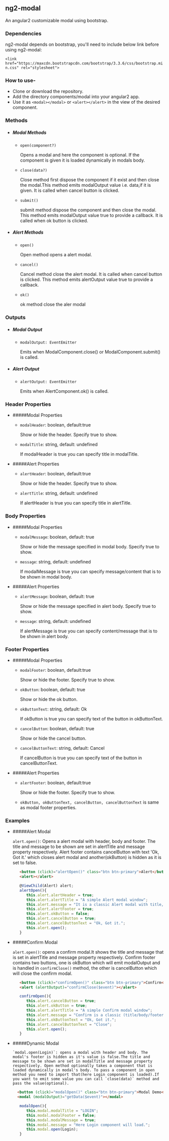 ## ng2-modal

An angular2 customizable modal using bootstrap.


### Dependencies

ng2-modal depends on bootstrap, you'll need to include below link before using ng2-modal:

```<link href="https://maxcdn.bootstrapcdn.com/bootstrap/3.3.6/css/bootstrap.min.css" rel="stylesheet">```


### How to use-
- Clone or download the repository.
- Add the directory components/modal into your angular2 app.
- Use it as `<modal></modal>` or `<alert></alert>` in the view of the desired component.

 
### Methods

 * ##### Modal Methods
      - `open(component?)`
    
        Opens a modal and here the component is optional. If the component is given it is loaded dynamically in 
        modals body.

      - `close(data?)`
  
        Close method first dispose the component if it exist and then close the modal.This method emits
        modalOutput value i.e. data,if it is given. It is called when cancel button is clicked.

      - `submit()`
 
        submit method dispose the component and then close the modal. This method emits modalOutput value 
        true to provide a callback. It is called when ok button is clicked.
 
 * ##### Alert Methods
      - `open()`
 
        Open method opens a alert modal.
   
      - `cancel()`
  
        Cancel method close the alert modal. It is called when cancel button is clicked. This method emits 
        alertOutput value true to provide a callback.
    
      - `ok()`
  
        ok method close the aler modal
 
### Outputs

 * ##### Modal Output
      - `modalOutput: EventEmitter`
  
        Emits when ModalComponent.close() or ModalComponent.submit() is called.
   
 * ##### Alert Output
      - `alertOutput: EventEmitter`
     
        Emits when AlertComponent.ok() is called.

### Header Properties

 * #####Modal Properties

      - `modalHeader`: boolean, default:true

        Show or hide the header. Specify true to show.

      - `modalTitle`: string, default: undefined

        If modalHeader is true you can specify title in modalTitle.

 * #####Alert Properties

      - `alertHeader`: boolean, default:true

        Show or hide the header. Specify true to show.

      - `alertTitle`: string, default: undefined

        If alertHeader is true you can specify title in alertTitle.
   
   
### Body Properties

 * #####Modal Properties

      - `modalMessage`: boolean, default: true

        Show or hide the message specified in modal body. Specify true to show.

      - `message`: string, default: undefined

        If modalMessage is true you can specify message/content that is to be shown in modal body.

 * #####Alert Properties

      - `alertMessage`: boolean, default: true

        Show or hide the message specified in alert body. Specify true to show.

      - `message`: string, default: undefined

        If alertMessage is true you can specify content/message that is to be shown in alert body.
   
### Footer Properties

 * #####Modal Properties

      - `modalFooter`: boolean, default:true

        Show or hide the footer. Specify true to show.

      - `okButton`: boolean, default: true

        Show or hide the ok button.

      - `okButtonText`: string, default: Ok

        If okButton is true you can specify text of the button in okButtonText.

      - `cancelButton`: boolean, default: true

        Show or hide the cancel button.

      - `cancelButtonText`: string, default: Cancel

        If cancelButton is true you can specify text of the button in cancelButtonText.
   
 * #####Alert Properties

      - `alertFooter`: boolean, default:true

        Show or hide the footer. Specify true to show.

      - `okButton, okButtonText, cancelButton, cancelButtonText` is same as modal footer properties.

### Examples

 * #####Alert Modal
 
      `alert.open()`: Opens a alert modal with header, body and footer. The title and message to be shown are set in alertTitle and message property respectively. Alert footer contains cancelButton with text 'Ok, Got it.' which closes alert modal and another(okButton) is hidden as it is set to false.

      ```html
         <button (click)="alertOpen()" class="btn btn-primary">Alert</button>
         <alert></alert>
      ```
      ```typescript        
         @ViewChild(Alert) alert;  
         alertOpen(){
            this.alert.alertHeader = true;
            this.alert.alertTitle = "A simple Alert modal window";
            this.alert.message = "It is a classic Alert modal with title, body, footer.";
            this.alert.alertFooter = true;
            this.alert.okButton = false;
            this.alert.cancelButton = true;
            this.alert.cancelButtonText = "Ok, Got it.";
            this.alert.open();
         }
      ```         
 
 * #####Confirm Modal
 
      `alert.open()`:  opens a confirm modal.It shows the title and message that is set in alertTitle and message  property respectively. Confirm footer contains two buttons, one is okButton which will emit modalOutput and is handled in `confirmClose()` method, the other is cancelButton which will close the confirm modal.
 

      ```html
         <button (click)="confirmOpen()" class="btn btn-primary">Confirm</button>
         <alert (alertOutput)="confirmClose($event)"></alert>
      ```
      ```typescript            
         confirmOpen(){
            this.alert.cancelButton = true;
            this.alert.okButton = true;
            this.alert.alertTitle = "A simple Confirm modal window";
            this.alert.message = "Confirm is a classic (title/body/footer) 2 button modal window";
            this.alert.okButtonText = "Ok, Got it.";
            this.alert.cancelButtonText = "Close";
            this.alert.open();
         }
      ```         
  
 * #####Dynamic Modal
 
       `modal.open(Login)`: opens a modal with header and body. The modal's footer is hidden as it's value is false.The title and message to be shown are set in modalTitle and message property respectively. Open method optionally takes a component that is loaded dynamically in modal's body. To pass a component in open method you need to import that(here Login component is loaded).If you want to emit some value you can call `close(data)` method and pass the value(optional).

      ```html 
        <button (click)="modalOpen()" class="btn btn-primary">Modal Demo</button>
        <modal (modalOutput)="getData($event)"></modal>
      ```
      ```typescript
         modalOpen(){
            this.modal.modalTitle = "LOGIN";
            this.modal.modalFooter = false;
            this.modal.modalMessage = true;
            this.modal.message = "Here Login component will load.";
            this.modal.open(Login);
         }
      ```
